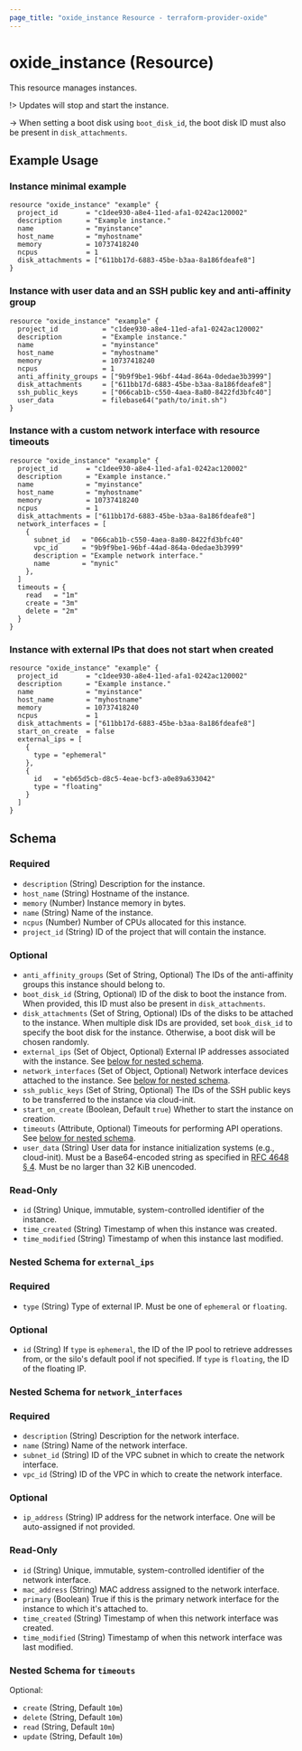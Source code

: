 ```yaml
---
page_title: "oxide_instance Resource - terraform-provider-oxide"
---
```


# oxide_instance (Resource)

This resource manages instances.

!> Updates will stop and start the instance.

-> When setting a boot disk using `boot_disk_id`, the boot disk ID must also be
present in `disk_attachments`.

## Example Usage

### Instance minimal example

```hcl
resource "oxide_instance" "example" {
  project_id       = "c1dee930-a8e4-11ed-afa1-0242ac120002"
  description      = "Example instance."
  name             = "myinstance"
  host_name        = "myhostname"
  memory           = 10737418240
  ncpus            = 1
  disk_attachments = ["611bb17d-6883-45be-b3aa-8a186fdeafe8"]
}
```

### Instance with user data and an SSH public key and anti-affinity group

```hcl
resource "oxide_instance" "example" {
  project_id           = "c1dee930-a8e4-11ed-afa1-0242ac120002"
  description          = "Example instance."
  name                 = "myinstance"
  host_name            = "myhostname"
  memory               = 10737418240
  ncpus                = 1
  anti_affinity_groups = ["9b9f9be1-96bf-44ad-864a-0dedae3b3999"]
  disk_attachments     = ["611bb17d-6883-45be-b3aa-8a186fdeafe8"]
  ssh_public_keys      = ["066cab1b-c550-4aea-8a80-8422fd3bfc40"]
  user_data            = filebase64("path/to/init.sh")
}
```

### Instance with a custom network interface with resource timeouts

```hcl
resource "oxide_instance" "example" {
  project_id       = "c1dee930-a8e4-11ed-afa1-0242ac120002"
  description      = "Example instance."
  name             = "myinstance"
  host_name        = "myhostname"
  memory           = 10737418240
  ncpus            = 1
  disk_attachments = ["611bb17d-6883-45be-b3aa-8a186fdeafe8"]
  network_interfaces = [
    {
      subnet_id   = "066cab1b-c550-4aea-8a80-8422fd3bfc40"
      vpc_id      = "9b9f9be1-96bf-44ad-864a-0dedae3b3999"
      description = "Example network interface."
      name        = "mynic"
    },
  ]
  timeouts = {
    read   = "1m"
    create = "3m"
    delete = "2m"
  }
}
```

### Instance with external IPs that does not start when created

```hcl
resource "oxide_instance" "example" {
  project_id       = "c1dee930-a8e4-11ed-afa1-0242ac120002"
  description      = "Example instance."
  name             = "myinstance"
  host_name        = "myhostname"
  memory           = 10737418240
  ncpus            = 1
  disk_attachments = ["611bb17d-6883-45be-b3aa-8a186fdeafe8"]
  start_on_create  = false
  external_ips = [
    {
      type = "ephemeral"
    },
    {
      id   = "eb65d5cb-d8c5-4eae-bcf3-a0e89a633042"
      type = "floating"
    }
  ]
}
```

## Schema

### Required

- `description` (String) Description for the instance.
- `host_name` (String) Hostname of the instance.
- `memory` (Number) Instance memory in bytes.
- `name` (String) Name of the instance.
- `ncpus` (Number) Number of CPUs allocated for this instance.
- `project_id` (String) ID of the project that will contain the instance.

### Optional

- `anti_affinity_groups` (Set of String, Optional) The IDs of the anti-affinity groups this instance should belong to.
- `boot_disk_id` (String, Optional) ID of the disk to boot the instance from. When provided, this ID must also be present in `disk_attachments`.
- `disk_attachments` (Set of String, Optional) IDs of the disks to be attached to the instance. When multiple disk IDs are provided, set `book_disk_id` to specify the boot disk for the instance. Otherwise, a boot disk will be chosen randomly.
- `external_ips` (Set of Object, Optional) External IP addresses associated with the instance. See [below for nested schema](#nestedatt--ips).
- `network_interfaces` (Set of Object, Optional) Network interface devices attached to the instance. See [below for nested schema](#nestedatt--nics).
- `ssh_public_keys` (Set of String, Optional) The IDs of the SSH public keys to be transferred to the instance via cloud-init.
- `start_on_create` (Boolean, Default `true`) Whether to start the instance on creation.
- `timeouts` (Attribute, Optional) Timeouts for performing API operations. See [below for nested schema](#nestedatt--timeouts).
- `user_data` (String) User data for instance initialization systems (e.g., cloud-init). Must be a Base64-encoded string as specified in [RFC 4648 § 4](https://datatracker.ietf.org/doc/html/rfc4648#section-4). Must be no larger than 32 KiB unencoded.

### Read-Only

- `id` (String) Unique, immutable, system-controlled identifier of the instance.
- `time_created` (String) Timestamp of when this instance was created.
- `time_modified` (String) Timestamp of when this instance last modified.

<a id="nestedatt--ips"></a>

### Nested Schema for `external_ips`

### Required

- `type` (String) Type of external IP. Must be one of `ephemeral` or `floating`.

### Optional

- `id` (String) If `type` is `ephemeral`, the ID of the IP pool to retrieve addresses from, or the silo's default pool if not specified. If `type` is `floating`, the ID of the floating IP.

<a id="nestedatt--nics"></a>

### Nested Schema for `network_interfaces`

### Required

- `description` (String) Description for the network interface.
- `name` (String) Name of the network interface.
- `subnet_id` (String) ID of the VPC subnet in which to create the network interface.
- `vpc_id` (String) ID of the VPC in which to create the network interface.

### Optional

- `ip_address` (String) IP address for the network interface. One will be auto-assigned if not provided.

### Read-Only

- `id` (String) Unique, immutable, system-controlled identifier of the network interface.
- `mac_address` (String) MAC address assigned to the network interface.
- `primary` (Boolean) True if this is the primary network interface for the instance to which it's attached to.
- `time_created` (String) Timestamp of when this network interface was created.
- `time_modified` (String) Timestamp of when this network interface was last modified.

<a id="nestedatt--timeouts"></a>

### Nested Schema for `timeouts`

Optional:

- `create` (String, Default `10m`)
- `delete` (String, Default `10m`)
- `read` (String, Default `10m`)
- `update` (String, Default `10m`)
